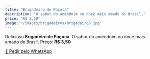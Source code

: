 ```yaml
---
title: "Brigadeiro de Paçoca"
description: "O sabor do amendoim no doce mais amado do Brasil."
price: "R$ 3,50"
image: "/images/brigadeiros/brigadeiro5.jpg"
---
```


Delicioso **Brigadeiro de Paçoca**. O sabor do amendoim no doce mais amado do Brasil.
Preço: **R$ 3,50**

[📱 Pedir pelo WhatsApp](https://wa.me/5511999999999?text=Quero+encomendar:+Brigadeiro+de+Paçoca)
